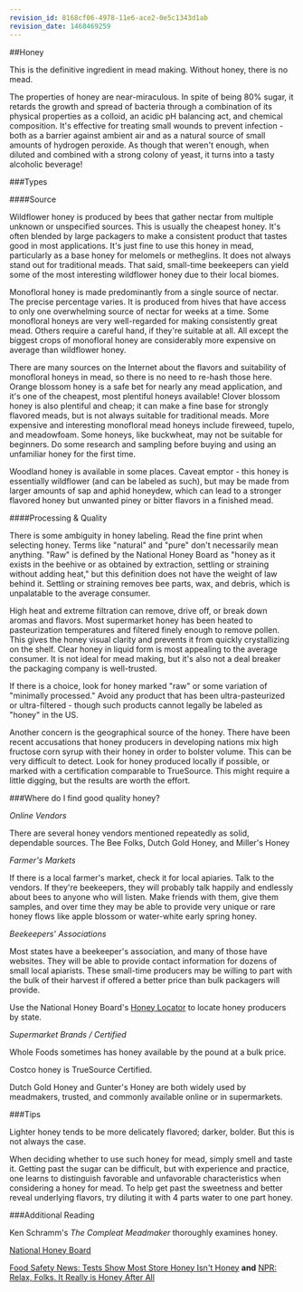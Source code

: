 ```yaml
---
revision_id: 8168cf06-4978-11e6-ace2-0e5c1343d1ab
revision_date: 1468469259
---
```


##Honey

This is the definitive ingredient in mead making. Without honey, there is no mead.

The properties of honey are near-miraculous. In spite of being 80% sugar, it retards the growth and spread of bacteria through a combination of its physical properties as a colloid, an acidic pH balancing act, and chemical composition. It's effective for treating small wounds to prevent infection - both as a barrier against ambient air and as a natural source of small amounts of hydrogen peroxide. As though that weren't enough, when diluted and combined with a strong colony of yeast, it turns into a tasty alcoholic beverage!

###Types

####Source

Wildflower honey is produced by bees that gather nectar from multiple unknown or unspecified sources. This is usually the cheapest honey. It's often blended by large packagers to make a consistent product that tastes good in most applications. It's just fine to use this honey in mead, particularly as a base honey for melomels or metheglins. It does not always stand out for traditional meads. That said, small-time beekeepers can yield some of the most interesting wildflower honey due to their local biomes.

Monofloral honey is made predominantly from a single source of nectar. The precise percentage varies. It is produced from hives that have access to only one overwhelming source of nectar for weeks at a time. Some monofloral honeys are very well-regarded for making consistently great mead. Others require a careful hand, if they're suitable at all. All except the biggest crops of monofloral honey are considerably more expensive on average than wildflower honey.

There are many sources on the Internet about the flavors and suitability of monofloral honeys in mead, so there is no need to re-hash those here. Orange blossom honey is a safe bet for nearly any mead application, and it's one of the cheapest, most plentiful honeys available! Clover blossom honey is also plentiful and cheap; it can make a fine base for strongly flavored meads, but is not always suitable for traditional meads. More expensive and interesting monofloral mead honeys include fireweed, tupelo, and meadowfoam. Some honeys, like buckwheat, may not be suitable for beginners. Do some research and sampling before buying and using an unfamiliar honey for the first time.

Woodland honey is available in some places. Caveat emptor - this honey is essentially wildflower (and can be labeled as such), but may be made from larger amounts of sap and aphid honeydew, which can lead to a stronger flavored honey but unwanted piney or bitter flavors in a finished mead.

####Processing &amp; Quality

There is some ambiguity in honey labeling. Read the fine print when selecting honey. Terms like "natural" and "pure" don't necessarily mean anything. "Raw" is defined by the National Honey Board as "honey as it exists in the beehive or as obtained by extraction, settling or straining without adding heat," but this definition does not have the weight of law behind it. Settling or straining removes bee parts, wax, and debris, which is unpalatable to the average consumer.

High heat and extreme filtration can remove, drive off, or break down aromas and flavors. Most supermarket honey has been heated to pasteurization temperatures and filtered finely enough to remove pollen. This gives the honey visual clarity and prevents it from quickly crystallizing on the shelf. Clear honey in liquid form is most appealing to the average consumer. It is not ideal for mead making, but it's also not a deal breaker the packaging company is well-trusted.

If there is a choice, look for honey marked "raw" or some variation of "minimally processed." Avoid any product that has been ultra-pasteurized or ultra-filtered - though such products cannot legally be labeled as "honey" in the US.

Another concern is the geographical source of the honey. There have been recent accusations that honey producers in developing nations mix high fructose corn syrup with their honey in order to bolster volume. This can be very difficult to detect. Look for honey produced locally if possible, or marked with a certification comparable to TrueSource. This might require a little digging, but the results are worth the effort.

###Where do I find good quality honey?

*Online Vendors*

There are several honey vendors mentioned repeatedly as solid, dependable sources. The Bee Folks, Dutch Gold Honey, and Miller's Honey

*Farmer's Markets*

If there is a local farmer's market, check it for local apiaries. Talk to the vendors. If they're beekeepers, they will probably talk happily and endlessly about bees to anyone who will listen. Make friends with them, give them samples, and over time they may be able to provide very unique or rare honey flows like apple blossom or water-white early spring honey.

*Beekeepers' Associations*

Most states have a beekeeper's association, and many of those have websites. They will be able to provide contact information for dozens of small local apiarists. These small-time producers may be willing to part with the bulk of their harvest if offered a better price than bulk packagers will provide.

Use the National Honey Board's [Honey Locator](http://www.honey.com/honey-locator/) to locate honey producers by state.

*Supermarket Brands / Certified*

Whole Foods sometimes has honey available by the pound at a bulk price.

Costco honey is TrueSource Certified.

Dutch Gold Honey and Gunter's Honey are both widely used by meadmakers, trusted, and commonly available online or in supermarkets.

###Tips

Lighter honey tends to be more delicately flavored; darker, bolder. But this is not always the case.

When deciding whether to use such honey for mead, simply smell and taste it. Getting past the sugar can be difficult, but with experience and practice, one learns to distinguish favorable and unfavorable characteristics when considering a honey for mead. To help get past the sweetness and better reveal underlying flavors, try diluting it with 4 parts water to one part honey.

###Additional Reading

Ken Schramm's *The Compleat Meadmaker* thoroughly examines honey.

[National Honey Board](http://www.honey.com/)

[Food Safety News: Tests Show Most Store Honey Isn't Honey](http://www.foodsafetynews.com/2011/11/tests-show-most-store-honey-isnt-honey/) **and** [NPR: Relax, Folks. It Really is Honey After All](http://www.npr.org/sections/thesalt/2011/11/25/142659547/relax-folks-it-really-is-honey-after-all)